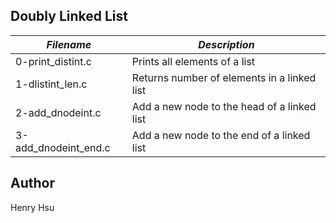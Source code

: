 ## Doubly Linked List

|       *Filename*       |             *Description*                     |
|------------------------|-----------------------------------------------|
| 0-print_distint.c      | Prints all elements of a list                 |
| 1-dlistint_len.c       | Returns number of elements in a linked list   |
| 2-add_dnodeint.c       | Add a new node to the head of a linked list   |
| 3-add_dnodeint_end.c   | Add a new node to the end of a linked list    |



## Author
Henry Hsu

